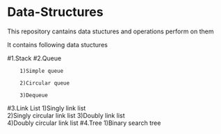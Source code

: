 # Data-Structures
This repository cantains data stuctures and operations perform on them

It contains following data stuctures

  #1.Stack
  #2.Queue
  
        1)Simple queue
        
        2)Circular queue  
        
        3)Dequeue 
  #3.Link List
        1)Singly link list  
        2)Singly circular link list 
        3)Doubly link list  
        4)Doubly circular link list 
  #4.Tree
        1)Binary search tree  
  
